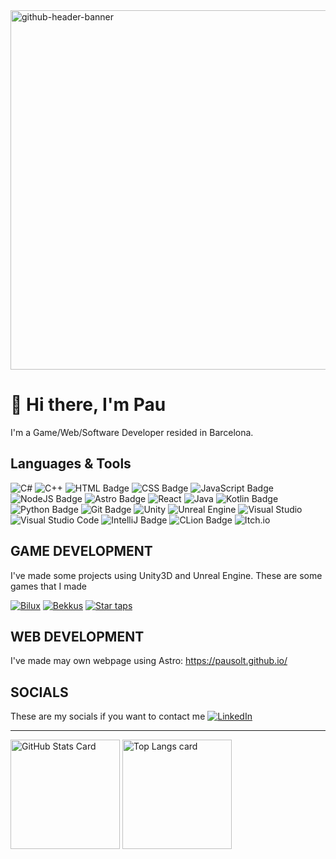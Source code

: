 <img width="2125" height="575" alt="github-header-banner" src="https://github.com/user-attachments/assets/480febc1-620a-4a4d-b329-a1279766df0a" />

# 👋 Hi there, I'm Pau

I'm a Game/Web/Software Developer resided in Barcelona.

## Languages & Tools
![C#](https://img.shields.io/badge/c%23-%23239120.svg?style=for-the-badge&logo=csharp&logoColor=white)
![C++](https://img.shields.io/badge/c++-%2300599C.svg?style=for-the-badge&logo=c%2B%2B&logoColor=white)
![HTML Badge](https://img.shields.io/badge/HTML5-E34F26?style=for-the-badge&logo=html5&logoColor=white)
![CSS Badge](https://img.shields.io/badge/CSS3-1572B6?style=for-the-badge&logo=css3&logoColor=white)
![JavaScript Badge](https://img.shields.io/badge/JavaScript-F7DF1E?style=for-the-badge&logo=JavaScript&logoColor=white)
![NodeJS Badge](https://img.shields.io/badge/node.js-6DA55F?style=for-the-badge&logo=node.js&logoColor=white)
![Astro Badge](https://img.shields.io/badge/Astro-000?logo=astro&logoColor=fff&style=for-the-badge)
![React](https://img.shields.io/badge/react-%2320232a.svg?style=for-the-badge&logo=react&logoColor=%2361DAFB)
![Java](https://img.shields.io/badge/java-%23ED8B00.svg?style=for-the-badge&logo=openjdk&logoColor=white)
![Kotlin Badge](https://img.shields.io/badge/Kotlin-0095D5?&style=for-the-badge&logo=kotlin&logoColor=white)
![Python Badge](https://img.shields.io/badge/Python-14354C?style=for-the-badge&logo=python&logoColor=white)
![Git Badge](https://img.shields.io/badge/GIT-E44C30?style=for-the-badge&logo=git&logoColor=white)
![Unity](https://img.shields.io/badge/unity-%23000000.svg?style=for-the-badge&logo=unity&logoColor=white)
![Unreal Engine](https://img.shields.io/badge/unreal%20engine-%23313131.svg?style=for-the-badge&logo=unrealengine&logoColor=white)
![Visual Studio](https://img.shields.io/badge/Visual%20Studio-5C2D91.svg?style=for-the-badge&logo=visual-studio&logoColor=white)
![Visual Studio Code](https://img.shields.io/badge/Visual%20Studio%20Code-0078d7.svg?style=for-the-badge&logo=visual-studio-code&logoColor=white)
![IntelliJ Badge](https://img.shields.io/badge/IntelliJ_IDEA-000000.svg?style=for-the-badge&logo=intellij-idea&logoColor=white)
![CLion Badge](https://img.shields.io/badge/Clion-000000.svg?style=for-the-badge&logo=clion&logoColor=white)
![Itch.io](https://img.shields.io/badge/Itch-%23FF0B34.svg?style=for-the-badge&logo=Itch.io&logoColor=white)

## GAME DEVELOPMENT
I've made some projects using Unity3D and Unreal Engine. These are some games that I made

[![Bilux](https://img.itch.zone/aW1nLzIxMTc3MjYucG5n/315x250%23c/FDWqhD.png)](https://drhut94.itch.io/bilux)
[![Bekkus](https://img.itch.zone/aW1nLzM0MTA2MzcucG5n/315x250%23c/18uncr.png)](https://drhut94.itch.io/bekkus)
[![Star taps](https://img.itch.zone/aW1nLzU5MjI4NDcuanBn/315x250%23c/ih5pGx.jpg)](https://pausol.itch.io/star-taps)


## WEB DEVELOPMENT
I've made may own webpage using Astro: https://pausolt.github.io/

## SOCIALS
These are my socials if you want to contact me
[![LinkedIn](https://custom-icon-badges.demolab.com/badge/LinkedIn-0A66C2?logo=linkedin-white&logoColor=fff)](https://www.linkedin.com/in/pau-sol%C3%A9-torralba-bb8b14176/)

---

<picture>
  <source
    srcset="https://github-readme-stats.vercel.app/api?username=PauSolT&show_icons=true&bg_color=161b22&border_color=22222288&text_color=bbb"
    media="(prefers-color-scheme: dark)"
  />
  <source
    srcset="https://github-readme-stats.vercel.app/api?username=PauSolT&show_icons=true&bg_color=00000000&border_color=22222288&text_color=222"
    media="(prefers-color-scheme: light), (prefers-color-scheme: no-preference)"
  />
  <img height=175 align="center" src="https://github-readme-stats.vercel.app/api?username=picuu&show_icons=true&bg_color=00000000&border_color=22222288&text_color=bbb" alt="GitHub Stats Card" />
</picture>

<picture>
  <source
    srcset="https://github-readme-stats.vercel.app/api/top-langs/?username=PauSolT&layout=compact&bg_color=161b22&border_color=22222288&text_color=bbb"
    media="(prefers-color-scheme: dark)"
  />
  <source
    srcset="https://github-readme-stats.vercel.app/api/top-langs/?username=PauSolT&layout=compact&bg_color=00000000&border_color=22222288&text_color=222"
    media="(prefers-color-scheme: light), (prefers-color-scheme: no-preference)"
  />
  <img height=175 align="center" src="https://github-readme-stats.vercel.app/api/top-langs/?username=picuu&layout=compact&bg_color=00000000&border_color=22222288&text_color=bbb" alt="Top Langs card" />
</picture>
